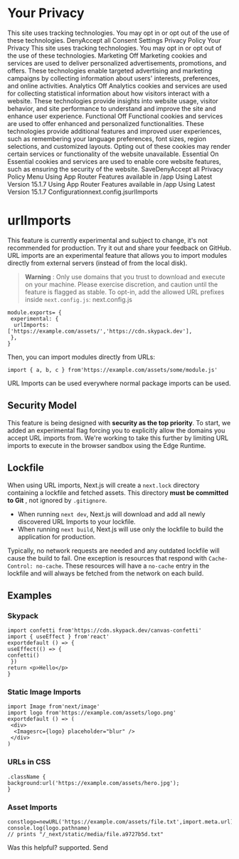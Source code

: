 # Your Privacy
This site uses tracking technologies. You may opt in or opt out of the use of these technologies.
DenyAccept all
Consent Settings
Privacy Policy
Your Privacy
This site uses tracking technologies. You may opt in or opt out of the use of these technologies.
Marketing
Off
Marketing cookies and services are used to deliver personalized advertisements, promotions, and offers. These technologies enable targeted advertising and marketing campaigns by collecting information about users' interests, preferences, and online activities. 
Analytics
Off
Analytics cookies and services are used for collecting statistical information about how visitors interact with a website. These technologies provide insights into website usage, visitor behavior, and site performance to understand and improve the site and enhance user experience.
Functional
Off
Functional cookies and services are used to offer enhanced and personalized functionalities. These technologies provide additional features and improved user experiences, such as remembering your language preferences, font sizes, region selections, and customized layouts. Opting out of these cookies may render certain services or functionality of the website unavailable.
Essential
On
Essential cookies and services are used to enable core website features, such as ensuring the security of the website. 
SaveDenyAccept all
Privacy Policy
Menu
Using App Router
Features available in /app
Using Latest Version
15.1.7
Using App Router
Features available in /app
Using Latest Version
15.1.7
Configurationnext.config.jsurlImports
# urlImports
This feature is currently experimental and subject to change, it's not recommended for production. Try it out and share your feedback on GitHub.
URL imports are an experimental feature that allows you to import modules directly from external servers (instead of from the local disk).
> **Warning** : Only use domains that you trust to download and execute on your machine. Please exercise discretion, and caution until the feature is flagged as stable.
To opt-in, add the allowed URL prefixes inside `next.config.js`:
next.config.js
```
module.exports= {
 experimental: {
  urlImports: ['https://example.com/assets/','https://cdn.skypack.dev'],
 },
}
```

Then, you can import modules directly from URLs:
```
import { a, b, c } from'https://example.com/assets/some/module.js'
```

URL Imports can be used everywhere normal package imports can be used.
## Security Model
This feature is being designed with **security as the top priority**. To start, we added an experimental flag forcing you to explicitly allow the domains you accept URL imports from. We're working to take this further by limiting URL imports to execute in the browser sandbox using the Edge Runtime.
## Lockfile
When using URL imports, Next.js will create a `next.lock` directory containing a lockfile and fetched assets. This directory **must be committed to Git** , not ignored by `.gitignore`.
  * When running `next dev`, Next.js will download and add all newly discovered URL Imports to your lockfile.
  * When running `next build`, Next.js will use only the lockfile to build the application for production.


Typically, no network requests are needed and any outdated lockfile will cause the build to fail. One exception is resources that respond with `Cache-Control: no-cache`. These resources will have a `no-cache` entry in the lockfile and will always be fetched from the network on each build.
## Examples
### Skypack
```
import confetti from'https://cdn.skypack.dev/canvas-confetti'
import { useEffect } from'react'
exportdefault () => {
useEffect(() => {
confetti()
 })
return <p>Hello</p>
}
```

### Static Image Imports
```
import Image from'next/image'
import logo from'https://example.com/assets/logo.png'
exportdefault () => (
 <div>
  <Imagesrc={logo} placeholder="blur" />
 </div>
)
```

### URLs in CSS
```
.className {
background:url('https://example.com/assets/hero.jpg');
}
```

### Asset Imports
```
constlogo=newURL('https://example.com/assets/file.txt',import.meta.url)
console.log(logo.pathname)
// prints "/_next/static/media/file.a9727b5d.txt"
```

Was this helpful?
supported.
Send
